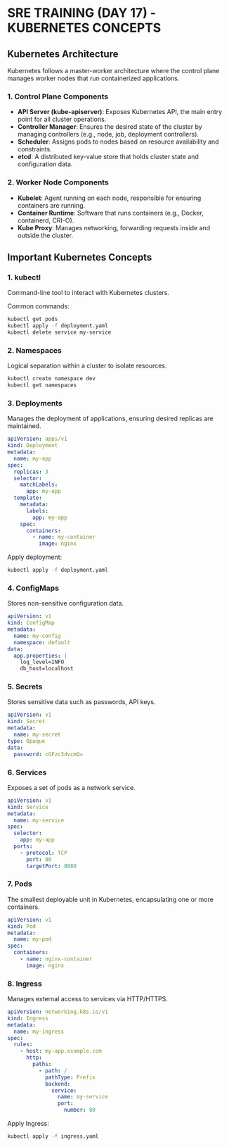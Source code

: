 # SRE TRAINING (DAY 17) - KUBERNETES CONCEPTS

## Kubernetes Architecture
Kubernetes follows a master-worker architecture where the control plane manages worker nodes that run containerized applications.

### 1. **Control Plane Components**
- **API Server (kube-apiserver)**: Exposes Kubernetes API, the main entry point for all cluster operations.
- **Controller Manager**: Ensures the desired state of the cluster by managing controllers (e.g., node, job, deployment controllers).
- **Scheduler**: Assigns pods to nodes based on resource availability and constraints.
- **etcd**: A distributed key-value store that holds cluster state and configuration data.

### 2. **Worker Node Components**
- **Kubelet**: Agent running on each node, responsible for ensuring containers are running.
- **Container Runtime**: Software that runs containers (e.g., Docker, containerd, CRI-O).
- **Kube Proxy**: Manages networking, forwarding requests inside and outside the cluster.

## Important Kubernetes Concepts

### 1. **kubectl**
Command-line tool to interact with Kubernetes clusters.

Common commands:
```sh
kubectl get pods
kubectl apply -f deployment.yaml
kubectl delete service my-service
```

### 2. **Namespaces**
Logical separation within a cluster to isolate resources.

```sh
kubectl create namespace dev
kubectl get namespaces
```

### 3. **Deployments**
Manages the deployment of applications, ensuring desired replicas are maintained.

```yaml
apiVersion: apps/v1
kind: Deployment
metadata:
  name: my-app
spec:
  replicas: 3
  selector:
    matchLabels:
      app: my-app
  template:
    metadata:
      labels:
        app: my-app
    spec:
      containers:
        - name: my-container
          image: nginx
```

Apply deployment:
```sh
kubectl apply -f deployment.yaml
```

### 4. **ConfigMaps**
Stores non-sensitive configuration data.

```yaml
apiVersion: v1
kind: ConfigMap
metadata:
  name: my-config
  namespace: default
data:
  app.properties: |
    log_level=INFO
    db_host=localhost
```

### 5. **Secrets**
Stores sensitive data such as passwords, API keys.

```yaml
apiVersion: v1
kind: Secret
metadata:
  name: my-secret
type: Opaque
data:
  password: cGFzc3dvcmQ=
```

### 6. **Services**
Exposes a set of pods as a network service.

```yaml
apiVersion: v1
kind: Service
metadata:
  name: my-service
spec:
  selector:
    app: my-app
  ports:
    - protocol: TCP
      port: 80
      targetPort: 8080
```

### 7. **Pods**
The smallest deployable unit in Kubernetes, encapsulating one or more containers.

```yaml
apiVersion: v1
kind: Pod
metadata:
  name: my-pod
spec:
  containers:
    - name: nginx-container
      image: nginx
```

### 8. **Ingress**
Manages external access to services via HTTP/HTTPS.

```yaml
apiVersion: networking.k8s.io/v1
kind: Ingress
metadata:
  name: my-ingress
spec:
  rules:
    - host: my-app.example.com
      http:
        paths:
          - path: /
            pathType: Prefix
            backend:
              service:
                name: my-service
                port:
                  number: 80
```

Apply Ingress:
```sh
kubectl apply -f ingress.yaml
```

